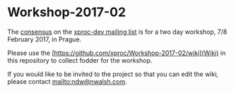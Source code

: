 # Workshop-2017-02

The [consensus](http://markmail.org/search/?q=list%3Axproc-dev#query:list%3Axproc-dev+page:1+mid:tzcj5nlnhj6oczqb+state:results)
on the [xproc-dev mailing list](http://markmail.org/search/?q=list%3Axproc-dev)
is for a two day workshop, 7/8 February 2017, in Prague.

Please use the [https://github.com/xproc/Workshop-2017-02/wiki](Wiki)
in this repository to collect fodder for the workshop.

If you would like to be invited to the project so that you can edit the
wiki, please contact [mailto:ndw@nwalsh.com](Norm).
